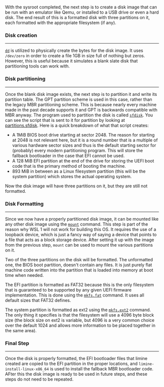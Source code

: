 With the sysroot completed, the next step is to create a disk image that can be run with an emulator like Qemu, or installed to a USB drive or even a hard disk.  The end result of this is a formatted disk with three partitions on it, each formatted with the appropriate filesystem (if any).

### Disk creation
------------------

[`dd`](https://www.man7.org/linux/man-pages/man1/dd.1.html) is utilized to physically create the bytes for the disk image.  It uses `/dev/zero` in order to create a file 1GB in size full of nothing but zeros.  However, this is useful because it simulates a blank slate disk that partitioning tools can work with.

### Disk partitioning
-------------------

Once the blank disk image exists, the next step is to partition it and write its partition table.  The GPT partition scheme is used in this case, rather than the legacy MBR partitioning scheme.  This is because nearly every machine made in the past decade supports it and GPT is backwards compatible with MBR anyway.  The program used to partition the disk is called [`sfdisk`](https://www.man7.org/linux/man-pages/man8/sfdisk.8.html).  You can see the script that is sent to it for partition by looking at [partitions.sfdisk](../../Scripts/partitions.sfdisk).  Here is a quick breakdown of what that script creates:

- A 1MiB BIOS boot drive starting at sector 2048.  The reason for starting at 2048 is not relevant here, but it is a round number that is a multiple of various hardware sector sizes and thus is the default starting sector for (probably) every modern partitioning program.  This will store the fallback bootloader in the case that EFI cannot be used.
- A 128 MiB EFI partition at the end of the drive for storing the UEFI boot code that is the primary method of booting the machine.
- 893 MiB in between as a Linux filesystem partition (this will be the system partition) which stores the actual operating system.

Now the disk image will have three partitions on it, but they are still not formatted.

### Disk Formatting
------------------

Since we now have a properly partitioned disk image, it can be mounted like any other disk image using the [`mount`](https://www.man7.org/linux/man-pages/man8/mount.8.html) command.  This step is part of the reason why WSL 1 will not work for building this OS.  It requires the use of a loopback device, which is just a fancy way of saying a device that points to a file that acts as a block storage device.  After setting it up with the image from the previous step, `mount` can be used to mount the various partitions on it.  

Two of the three partitions on the disk will be formatted.  The unformatted one, the BIOS boot partition, doesn't contain any files.  It is just purely flat machine code written into the partition that is loaded into memory at boot time when needed.

The EFI partition is formatted as FAT32 because this is the only filesystem that is guaranteed to be supported by any given UEFI firmware implementation.  This is done using the [`mkfs.fat`](https://www.man7.org/linux/man-pages/man8/mkfs.fat.8.html) command.  It uses all default sizes that FAT32 defines.

The system partition is formatted as ext2 using the [`mkfs.ext2`](https://linux.die.net/man/8/mkfs.ext2) command.  The only thing it specifies is that the filesystem will use a 4096 byte block size (the block size on ext2 is variable, but 4096 is a very common choice over the default 1024 and allows more information to be placed together in the same area).

### Final Step
---------

Once the disk is properly formatted, the EFI bootloader files that limine created are copied to the EFI partition in the proper locations, and `limine-install-linux-x86_64` is used to install the fallback MBR bootloader code. AFter this the disk image is ready to be used in future steps, and these steps do not need to be repeated. 